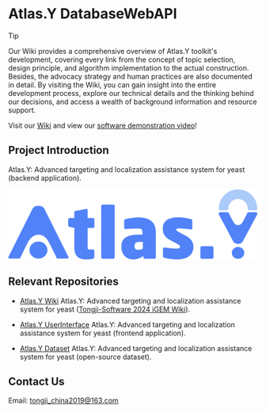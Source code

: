 # Atlas.Y DatabaseWebAPI

> [!TIP]
> Our Wiki provides a comprehensive overview of Atlas.Y toolkit's development, covering every link from the concept of topic selection, design principle, and algorithm implementation to the actual construction. Besides, the advocacy strategy and human practices are also documented in detail. By visiting the Wiki, you can gain insight into the entire development process, explore our technical details and the thinking behind our decisions, and access a wealth of background information and resource support.
>
> Visit our [Wiki](https://2024.igem.wiki/tongji-software) and view our [software demonstration video](https://github.com/MinmusLin/Atlas.Y_Wiki/raw/refs/heads/main/SoftwareDemonstrationVideo.mp4)!

## Project Introduction

Atlas.Y: Advanced targeting and localization assistance system for yeast (backend application).

![](assets/Logo.png)

## Relevant Repositories

* [Atlas.Y Wiki](https://github.com/MinmusLin/Atlas.Y_Wiki)
Atlas.Y: Advanced targeting and localization assistance system for yeast ([Tongji-Software 2024 iGEM Wiki](https://2024.igem.wiki/tongji-software)).

* [Atlas.Y UserInterface](https://github.com/MinmusLin/Atlas.Y_UserInterface)
Atlas.Y: Advanced targeting and localization assistance system for yeast (frontend application).

* [Atlas.Y Dataset](https://github.com/MinmusLin/Atlas.Y_Dataset)
Atlas.Y: Advanced targeting and localization assistance system for yeast (open-source dataset).

## Contact Us

Email: tongji_china2019@163.com
